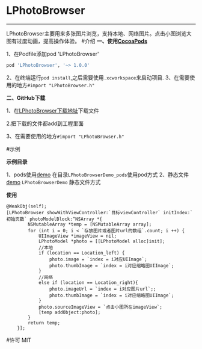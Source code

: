 ﻿# LPhotoBrowser
---
LPhotoBrowser主要用来多张图片浏览，支持本地、网络图片。点击小图浏览大图有过度动画，提高操作体验。
#介绍
**一、使用[CocoaPods](http://cocoapods.org)**

1、在Podfile添加pod 'LPhotoBrowser'
 
```ruby
pod 'LPhotoBrowser', '~> 1.0.0'
```
2、在终端运行`pod install`,之后需要使用`.xcworkspace`来启动项目.
3、在需要使用的地方`#import "LPhotoBrowser.h"`

**二、GitHub下载**

1、在[LPhotoBrowser下载地址](https://github.com/LPrivateOrganization/LPhotoBrowser/tree/master/LPhotoBrowser)下载文件

2.把下载的文件都add到工程里面

3、在需要使用的地方`#import "LPhotoBrowser.h"`

#示例

**示例目录**

1、pods使用[demo](https://github.com/LPrivateOrganization/LPhotoBrowser/tree/master/LPhotoBrowserDemo_pods)
在目录`LPhotoBrowserDemo_pods`使用pod方式
2、静态文件[demo](https://github.com/LPrivateOrganization/LPhotoBrowser/tree/master/LPhotoBrowserDemo)
`LPhotoBrowserDemo` 静态文件方式

**使用**

```objc
@WeakObj(self);
[LPhotoBrowser showWithViewController:`目标viewController` initIndex:`初始页数` photoModelBlock:^NSArray *{
        NSMutableArray *temp = [NSMutableArray array];
        for (int i = 0; i < `存放图片或者图片url的数组`.count; i ++) {
            UIImageView *imageView = nil;
            LPhotoModel *photo = [[LPhotoModel alloc]init];
            //本地
            if (location == Location_left) {
                photo.image = `index = i对应UIImage`;
                photo.thumbImage = `index = i对应缩略图UIImage`;
            }
            //网络
            else if (location == Location_right){
                photo.imageUrl = `index = i对应图片url`;;
                photo.thumbImage = `index = i对应缩略图UIImage`;
            }
            photo.sourceImageView = `点击小图所在imageView`;
            [temp addObject:photo];
        }
        return temp;
    }];
```

#许可
MIT

